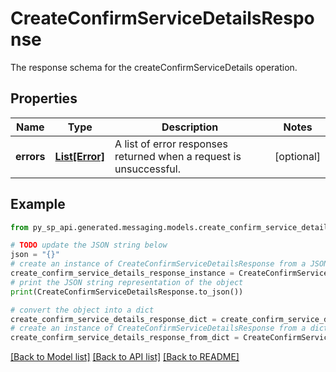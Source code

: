 # CreateConfirmServiceDetailsResponse

The response schema for the createConfirmServiceDetails operation.

## Properties

Name | Type | Description | Notes
------------ | ------------- | ------------- | -------------
**errors** | [**List[Error]**](Error.md) | A list of error responses returned when a request is unsuccessful. | [optional] 

## Example

```python
from py_sp_api.generated.messaging.models.create_confirm_service_details_response import CreateConfirmServiceDetailsResponse

# TODO update the JSON string below
json = "{}"
# create an instance of CreateConfirmServiceDetailsResponse from a JSON string
create_confirm_service_details_response_instance = CreateConfirmServiceDetailsResponse.from_json(json)
# print the JSON string representation of the object
print(CreateConfirmServiceDetailsResponse.to_json())

# convert the object into a dict
create_confirm_service_details_response_dict = create_confirm_service_details_response_instance.to_dict()
# create an instance of CreateConfirmServiceDetailsResponse from a dict
create_confirm_service_details_response_from_dict = CreateConfirmServiceDetailsResponse.from_dict(create_confirm_service_details_response_dict)
```
[[Back to Model list]](../README.md#documentation-for-models) [[Back to API list]](../README.md#documentation-for-api-endpoints) [[Back to README]](../README.md)


